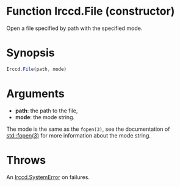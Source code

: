 # Function Irccd.File (constructor)

Open a file specified by path with the specified mode.

# Synopsis

```javascript
Irccd.File(path, mode)
```

# Arguments

  - **path**: the path to the file,
  - **mode**: the mode string.

The mode is the same as the `fopen(3)`, see the documentation of
[std::fopen(3)][fopen] for more information about the mode string.

# Throws

An [Irccd.SystemError](@baseurl@api/module/Irccd/index.html#types) on failures.

[fopen]: http://en.cppreference.com/w/cpp/io/c/fopen
